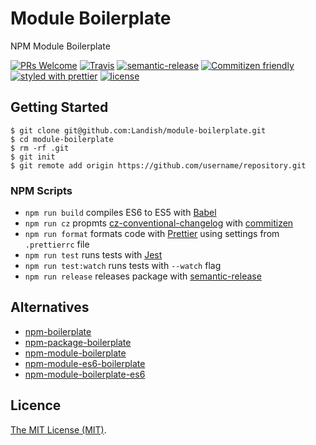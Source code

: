 # Module Boilerplate

NPM Module Boilerplate

[![PRs Welcome](https://img.shields.io/badge/PRs-welcome-brightgreen.svg)](http://makeapullrequest.com)
[![Travis](https://img.shields.io/travis/Landish/module-boilerplate.svg)](https://travis-ci.org/Landish/module-boilerplate)
[![semantic-release](https://img.shields.io/badge/%20%20%F0%9F%93%A6%F0%9F%9A%80-semantic--release-e10079.svg)](https://github.com/semantic-release/semantic-release)
[![Commitizen friendly](https://img.shields.io/badge/commitizen-friendly-brightgreen.svg)](http://commitizen.github.io/cz-cli/)
[![styled with prettier](https://img.shields.io/badge/styled_with-prettier-ff69b4.svg)](https://github.com/prettier/prettier)
[![license](https://img.shields.io/github/license/Landish/module-boilerplate.svg)](https://github.com/Landish/module-boilerplate/blob/master/LICENSE)

## Getting Started

```shell
$ git clone git@github.com:Landish/module-boilerplate.git
$ cd module-boilerplate
$ rm -rf .git
$ git init
$ git remote add origin https://github.com/username/repository.git
```

### NPM Scripts
- `npm run build` compiles ES6 to ES5 with [Babel](https://babeljs.io/)
- `npm run cz` propmts [cz-conventional-changelog](https://github.com/commitizen/cz-conventional-changelog) with [commitizen](https://github.com/commitizen/cz-cli)
- `npm run format` formats code with [Prettier](https://github.com/prettier/prettier) using settings from `.prettierrc` file
- `npm run test` runs tests with [Jest](https://facebook.github.io/jest/)
- `npm run test:watch` runs tests with `--watch` flag
- `npm run release` releases package with [semantic-release](https://github.com/semantic-release/semantic-release)

## Alternatives

- [npm-boilerplate](https://www.npmjs.com/package/npm-boilerplate)
- [npm-package-boilerplate](https://www.npmjs.com/package/npm-package-boilerplate)
- [npm-module-boilerplate](https://www.npmjs.com/package/npm-module-boilerplate)
- [npm-module-es6-boilerplate](https://www.npmjs.com/package/npm-module-es6-boilerplate)
- [npm-module-boilerplate-es6](https://www.npmjs.com/package/npm-module-boilerplate-es6)

## Licence

[The MIT License (MIT)](https://github.com/Landish/module-boilerplate/blob/master/LICENSE).
